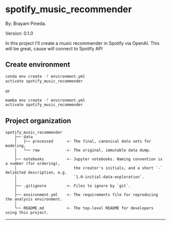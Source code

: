 # spotify_music_recommender 

By: Brayam Pineda.

Version: 0.1.0

In this project I'll create a music recommender in Spotify via OpenAI. This will be great, cause will connect to Spotify API

## Create environment

```bash
conda env create -f environment.yml
activate spotify_music_recommender
```

or 

```bash
mamba env create -f environment.yml
activate spotify_music_recommender
```

## Project organization

    spotify_music_recommender
        ├── data
        │   ├── processed      <- The final, canonical data sets for modeling.
        │   └── raw            <- The original, immutable data dump.
        │
        ├── notebooks          <- Jupyter notebooks. Naming convention is a number (for ordering),
        │                         the creator's initials, and a short `-` delimited description, e.g.
        │                         `1.0-initial-data-exploration`.
        │
        ├── .gitignore         <- Files to ignore by `git`.
        │
        ├── environment.yml    <- The requirements file for reproducing the analysis environment.
        │
        └── README.md          <- The top-level README for developers using this project.

---
